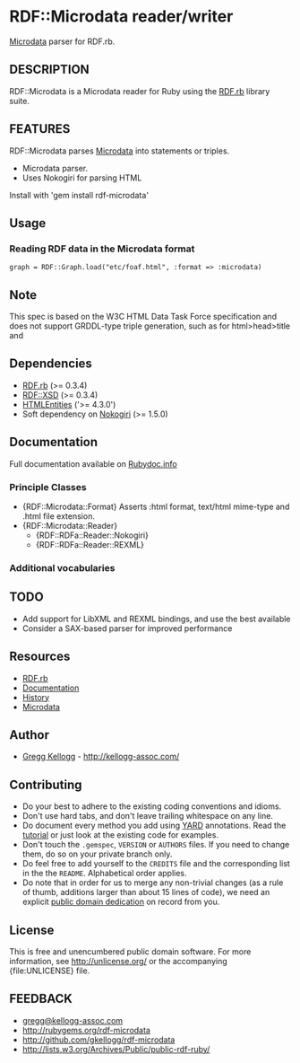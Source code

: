 # RDF::Microdata reader/writer

[Microdata][] parser for RDF.rb.

## DESCRIPTION
RDF::Microdata is a Microdata reader for Ruby using the [RDF.rb][RDF.rb] library suite.

## FEATURES
RDF::Microdata parses [Microdata][] into statements or triples.

* Microdata parser.
* Uses Nokogiri for parsing HTML

Install with 'gem install rdf-microdata'

## Usage

### Reading RDF data in the Microdata format

    graph = RDF::Graph.load("etc/foaf.html", :format => :microdata)

## Note
This spec is based on the W3C HTML Data Task Force specification and does not support
GRDDL-type triple generation, such as for html>head>title and <a>
  
## Dependencies
* [RDF.rb](http://rubygems.org/gems/rdf) (>= 0.3.4)
* [RDF::XSD](http://rubygems.org/gems/rdf-xsd) (>= 0.3.4)
* [HTMLEntities](https://rubygems.org/gems/htmlentities) ('>= 4.3.0')
* Soft dependency on [Nokogiri](http://rubygems.org/gems/nokogiri) (>= 1.5.0)

## Documentation
Full documentation available on [Rubydoc.info][Microdata doc]

### Principle Classes
* {RDF::Microdata::Format}
  Asserts :html format, text/html mime-type and .html file extension.
* {RDF::Microdata::Reader}
  * {RDF::RDFa::Reader::Nokogiri}
  * {RDF::RDFa::Reader::REXML}

### Additional vocabularies

## TODO
* Add support for LibXML and REXML bindings, and use the best available
* Consider a SAX-based parser for improved performance

## Resources
* [RDF.rb][RDF.rb]
* [Documentation](http://rdf.rubyforge.org/microdata)
* [History](file:file.History.html)
* [Microdata][]

## Author
* [Gregg Kellogg](http://github.com/gkellogg) - <http://kellogg-assoc.com/>

## Contributing

* Do your best to adhere to the existing coding conventions and idioms.
* Don't use hard tabs, and don't leave trailing whitespace on any line.
* Do document every method you add using [YARD][] annotations. Read the
  [tutorial][YARD-GS] or just look at the existing code for examples.
* Don't touch the `.gemspec`, `VERSION` or `AUTHORS` files. If you need to
  change them, do so on your private branch only.
* Do feel free to add yourself to the `CREDITS` file and the corresponding
  list in the the `README`. Alphabetical order applies.
* Do note that in order for us to merge any non-trivial changes (as a rule
  of thumb, additions larger than about 15 lines of code), we need an
  explicit [public domain dedication][PDD] on record from you.

## License

This is free and unencumbered public domain software. For more information,
see <http://unlicense.org/> or the accompanying {file:UNLICENSE} file.

## FEEDBACK

* gregg@kellogg-assoc.com
* <http://rubygems.org/rdf-microdata>
* <http://github.com/gkellogg/rdf-microdata>
* <http://lists.w3.org/Archives/Public/public-rdf-ruby/>

[RDF.rb]:           http://rdf.rubyforge.org/
[YARD]:             http://yardoc.org/
[YARD-GS]:          http://rubydoc.info/docs/yard/file/docs/GettingStarted.md
[PDD]:              http://lists.w3.org/Archives/Public/public-rdf-ruby/2010May/0013.html
[Microdata]:        https://dvcs.w3.org/hg/htmldata/raw-file/24af1cde0da1/microdata-rdf/index.html     "Microdata to RDF"
[Microdata doc]:    http://rubydoc.info/github/gkellogg/rdf-microdata/frames
